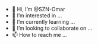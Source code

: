 - 👋 Hi, I’m @SZN-Omar
- 👀 I’m interested in ...
- 🌱 I’m currently learning ...
- 💞️ I’m looking to collaborate on ...
- 📫 How to reach me ...

<!---
SZN-Omar/SZN-Omar is a ✨ special ✨ repository because its `README.md` (this file) appears on your GitHub profile.
You can click the Preview link to take a look at your changes.
--->
